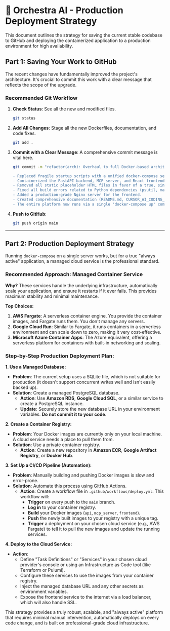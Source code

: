# 🚀 Orchestra AI - Production Deployment Strategy

This document outlines the strategy for saving the current stable codebase to GitHub and deploying the containerized application to a production environment for high availability.

## Part 1: Saving Your Work to GitHub

The recent changes have fundamentally improved the project's architecture. It's crucial to commit this work with a clear message that reflects the scope of the upgrade.

### Recommended Git Workflow

1.  **Check Status**: See all the new and modified files.
    ```bash
    git status
    ```
2.  **Add All Changes**: Stage all the new Dockerfiles, documentation, and code fixes.
    ```bash
    git add .
    ```
3.  **Commit with a Clear Message**: A comprehensive commit message is vital here.
    ```bash
    git commit -m "refactor(arch): Overhaul to full Docker-based architecture

    - Replaced fragile startup scripts with a unified docker-compose setup.
    - Containerized the FastAPI backend, MCP server, and React frontend.
    - Removed all static placeholder HTML files in favor of a true, single-page React application.
    - Fixed all build errors related to Python dependencies (psutil, magic) and TypeScript compilation.
    - Added a production-grade Nginx server for the frontend.
    - Created comprehensive documentation (README.md, CURSOR_AI_CODING_GUIDELINES.md) reflecting the new, stable architecture.
    - The entire platform now runs via a single 'docker-compose up' command, ensuring a consistent and reliable developer experience."
    ```
4.  **Push to GitHub**:
    ```bash
    git push origin main
    ```

---

## Part 2: Production Deployment Strategy

Running `docker-compose` on a single server works, but for a true "always active" application, a managed cloud service is the professional standard.

### Recommended Approach: Managed Container Service

**Why?** These services handle the underlying infrastructure, automatically scale your application, and ensure it restarts if it ever fails. This provides maximum stability and minimal maintenance.

**Top Choices:**
1.  **AWS Fargate**: A serverless container engine. You provide the container images, and Fargate runs them. You don't manage any servers.
2.  **Google Cloud Run**: Similar to Fargate, it runs containers in a serverless environment and can scale down to zero, making it very cost-effective.
3.  **Microsoft Azure Container Apps**: The Azure equivalent, offering a serverless platform for containers with built-in networking and scaling.

### Step-by-Step Production Deployment Plan:

**1. Use a Managed Database:**
   - **Problem**: The current setup uses a SQLite file, which is not suitable for production (it doesn't support concurrent writes well and isn't easily backed up).
   - **Solution**: Create a managed PostgreSQL database.
     - **Action**: Use **Amazon RDS**, **Google Cloud SQL**, or a similar service to create a PostgreSQL instance.
     - **Update**: Securely store the new database URL in your environment variables. **Do not commit it to your code.**

**2. Create a Container Registry:**
   - **Problem**: Your Docker images are currently only on your local machine. A cloud service needs a place to pull them from.
   - **Solution**: Use a private container registry.
     - **Action**: Create a new repository in **Amazon ECR**, **Google Artifact Registry**, or **Docker Hub**.

**3. Set Up a CI/CD Pipeline (Automation):**
   - **Problem**: Manually building and pushing Docker images is slow and error-prone.
   - **Solution**: Automate this process using GitHub Actions.
     - **Action**: Create a workflow file in `.github/workflows/deploy.yml`. This workflow will:
       - **Trigger** on every push to the `main` branch.
       - **Log in** to your container registry.
       - **Build** your Docker images (`api`, `mcp_server`, `frontend`).
       - **Push** the newly built images to your registry with a unique tag.
       - **Trigger** a deployment on your chosen cloud service (e.g., AWS Fargate) to tell it to pull the new images and update the running services.

**4. Deploy to the Cloud Service:**
   - **Action**:
     - Define "Task Definitions" or "Services" in your chosen cloud provider's console or using an Infrastructure as Code tool (like Terraform or Pulumi).
     - Configure these services to use the images from your container registry.
     - Inject the managed database URL and any other secrets as environment variables.
     - Expose the frontend service to the internet via a load balancer, which will also handle SSL.

This strategy provides a truly robust, scalable, and "always active" platform that requires minimal manual intervention, automatically deploys on every code change, and is built on professional-grade cloud infrastructure. 